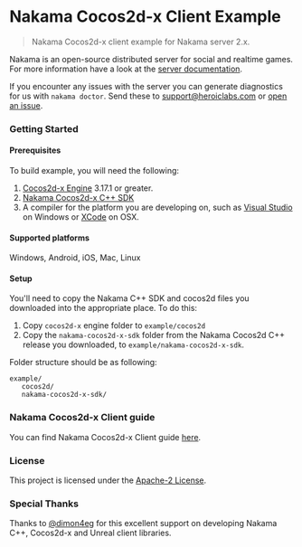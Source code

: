 Nakama Cocos2d-x Client Example
=============

> Nakama Cocos2d-x client example for Nakama server 2.x.

Nakama is an open-source distributed server for social and realtime games. For more information have a look at the [server documentation](https://heroiclabs.com/docs/).

If you encounter any issues with the server you can generate diagnostics for us with `nakama doctor`. Send these to support@heroiclabs.com or [open an issue](https://github.com/heroiclabs/nakama/issues).

### Getting Started

#### Prerequisites

To build example, you will need the following:

1. [Cocos2d-x Engine](http://www.cocos2d-x.org/download) 3.17.1 or greater.
2. [Nakama Cocos2d-x C++ SDK](https://github.com/heroiclabs/nakama-cocos2d-x/releases)
3. A compiler for the platform you are developing on, such as [Visual Studio](https://www.visualstudio.com/vs/community/) on Windows or [XCode](https://developer.apple.com/xcode/download/) on OSX.

#### Supported platforms

Windows, Android, iOS, Mac, Linux

#### Setup

You'll need to copy the Nakama C++ SDK and cocos2d files you downloaded into the appropriate place. To do this:

1. Copy `cocos2d-x` engine folder to `example/cocos2d`
2. Copy the `nakama-cocos2d-x-sdk` folder from the Nakama Cocos2d C++ release you downloaded, to `example/nakama-cocos2d-x-sdk`.

Folder structure should be as following:
```
example/
   cocos2d/
   nakama-cocos2d-x-sdk/
```

### Nakama Cocos2d-x Client guide

You can find Nakama Cocos2d-x Client guide [here](https://heroiclabs.com/docs/cocos2d-x-client-guide/).

### License

This project is licensed under the [Apache-2 License](https://github.com/heroiclabs/nakama-dotnet/blob/master/LICENSE).

### Special Thanks

Thanks to [@dimon4eg](https://github.com/dimon4eg) for this excellent support on developing Nakama C++, Cocos2d-x and Unreal client libraries.
